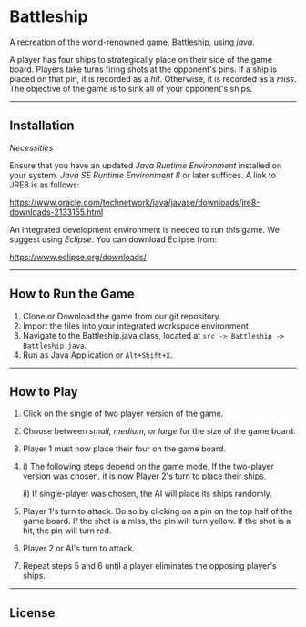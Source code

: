 Battleship
===

A recreation of the world-renowned game, Battleship, using *java*.

A player has four ships to strategically place on their side of the game board. Players take turns firing shots at the opponent's pins. If a ship is placed on that pin, it is recorded as a *hit*. Otherwise, it is recorded as a *miss*. The objective of the game is to sink all of your opponent's ships.

---

Installation
---

*Necessities*

Ensure that you have an updated *Java Runtime Environment* installed on your system. *Java SE Runtime Environment 8* or later suffices. A link to JRE8 is as follows:

https://www.oracle.com/technetwork/java/javase/downloads/jre8-downloads-2133155.html

An integrated development environment is needed to run this game. We suggest using *Eclipse*. You can download Eclipse from:

https://www.eclipse.org/downloads/

---

How to Run the Game
---

1. Clone or Download the game from our git repository.
2. Import the files into your integrated workspace environment.
3. Navigate to the Battleship.java class, located at `src -> Battleship -> Battleship.java`.
4. Run as Java Application or `Alt+Shift+X`.

---

How to Play
---

1. Click on the single of two player version of the game.
2. Choose between *small, medium, or large* for the size of the game board.
3. Player 1 must now place their four on the game board.
4. i) The following steps depend on the game mode. If the two-player version was chosen, it is now Player 2's turn to place their ships.
   
   ii) If single-player was chosen, the AI will place its ships randomly.
5. Player 1's turn to attack. Do so by clicking on a pin on the top half of the game board. If the shot is a miss, the pin will turn yellow. If the shot is a hit, the pin will turn red.
6. Player 2 or AI's turn to attack.
7. Repeat steps 5 and 6 until a player eliminates the opposing player's ships.
---

License
---

